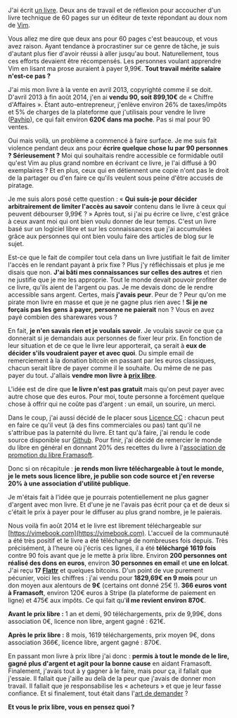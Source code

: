 <!-- 
.. title: Pourquoi j'ai donné 2 ans de travail et combien ça m'a rapporté ?
.. slug: pourquoi-jai-donne-2-ans-de-travail-et-combien-ca-ma-rapporte
.. date: 2015-05-17 08:18:22+02:00
.. tags: Prix libre
.. category: 
.. link: 
.. description: 
.. type: text
-->

J'ai écrit [un livre](https://vimebook.com). Deux ans de travail et de réflexion pour accoucher d'un livre technique de 60 pages sur un éditeur de texte répondant au doux nom de [Vim](http://vim-fr.org/index.php/Accueil).

Vous allez me dire que deux ans pour 60 pages c'est beaucoup, et vous avez raison. Ayant tendance à procrastiner sur ce genre de tâche, je suis d'autant plus fier d'avoir réussi à aller jusqu'au bout. Naturellement, tous ces efforts devaient être récompensés. Les personnes voulant apprendre Vim en lisant ma prose auraient à payer 9,99€. __Tout travail mérite salaire n'est-ce pas ?__


J'ai mis mon livre à la vente en avril 2013, copyrighté comme il se doit. D'avril 2013 à fin août 2014, j'en ai __vendu 90, soit 899,10€__ de « Chiffre d'Affaires ». Étant auto-entrepreneur, j'enlève environ 26% de taxes/impôts et 5% de charges de la plateforme que j'utilisais pour vendre le livre ([Payhip](http://payhip.com)), ce qui fait environ __620€ dans ma poche__. Pas si mal pour 90 ventes.

Oui mais voilà, un problème a commencé à faire surface. Je me suis fait violence pendant deux ans pour __écrire quelque chose lu par 90 personnes ? Sérieusement ?__ Moi qui souhaitais rendre accessible ce formidable outil qu'est Vim au plus grand nombre en écrivant ce livre, je l'ai diffusé à 90 exemplaires ? Et en plus, ceux qui en détiennent une copie n'ont pas le droit de la partager ou d'en faire ce qu'ils veulent sous peine d'être accusés de piratage.

Je me suis alors posé cette question : « __Qui suis-je pour décider arbitrairement de limiter l'accès au savoir__ contenu dans le livre à ceux qui peuvent débourser 9,99€ ? » Après tout, si j'ai pu écrire ce livre, c'est grâce à ceux avant moi qui ont bien voulu donner de leur temps. C'est un livre basé sur un logiciel libre et sur les connaissances que j'ai accumulées grâce aux personnes qui ont bien voulu faire des articles de blog sur le sujet.

Est-ce que le fait de compiler tout cela dans un livre justifiait le fait de limiter l'accès en le rendant payant à prix fixe ? Plus j'y réfléchissais et plus je me disais que non. __J'ai bâti mes connaissances sur celles des autres__ et rien ne justifie que je me les approprie. Tout le monde devait pouvoir profiter de ce livre, qu'ils aient de l'argent ou pas. Je me devais donc de le rendre accessible sans argent. Certes, mais __j'avais peur__. Peur de ? Peur qu'on me pirate mon livre en masse et que je ne gagne plus rien avec ! __Si je ne forçais pas les gens à payer, personne ne paierait__ non ? Vous en avez payé combien des sharewares vous ?

En fait, __je n'en savais rien et je voulais savoir__. Je voulais savoir ce que ça donnerait si je demandais aux personnes de fixer leur prix. En fonction de leur situation et de ce que le livre leur apporterait, ça serait à __eux de décider s'ils voudraient payer et avec quoi__. Du simple email de remerciement à la donation bitcoin en passant par les euros classiques, chacun serait libre de payer comme il le souhaite. Ou même de ne pas payer du tout. J'allais __vendre mon livre à [prix libre](https://ploum.net/le-prix-libre-une-impossible-utopie/)__.

L'idée est de dire que __le livre n'est pas gratuit__ mais qu'on peut payer avec autre chose que des euros. Pour moi, toute personne a forcément quelque chose à offrir qui ne coûte pas d'argent : un email, un sourire, un merci.

Dans le coup, j'ai aussi décidé de le placer sous [Licence CC](http://creativecommons.org/licenses/by/4.0/) : chacun peut en faire ce qu'il veut (à des fins commerciales ou pas) tant qu'il ne s'attribue pas la paternité du livre. Et tant qu'à faire, j'ai rendu le code source disponible sur [Github](https://github.com/vjousse/vim-for-humans-book). Pour finir, j'ai décidé de remercier le monde du libre en général en donnant 20% des recettes du livre à l'[association de promotion du libre Framasoft](http://framasoft.org/).

Donc si on récapitule : __je rends mon livre téléchargeable à tout le monde, je le mets sous licence libre, je publie son code source et j'en reverse 20% à une association d'utilité publique__.

Je m'étais fait à l'idée que je pourrais potentiellement ne plus gagner d'argent avec mon livre. Et d'une je ne l'avais pas écrit pour ça et de deux si c'était le prix à payer pour le diffuser au plus grand nombre, je le paierais.

Nous voilà fin août 2014 et le livre est librement téléchargeable sur [https://vimebook.com](https://vimebook.com). L'accueil de la communauté a été très positif et le livre a été téléchargé de nombreuses fois depuis. Très précisément, à l'heure où j'écris ces lignes, il a été __téléchargé 1619 fois__ contre 90 fois avant que je le mette à prix libre. Environ __200 personnes ont réalisé des dons en euros__, environ __30 personnes en email__ et __une en lolcat__. J'ai reçu __17 [Flattr](https://flattr.com/profile/vjousse)__ et quelques bitcoins. D'un point de vue purement pécunier, voici les chiffres : j'ai vendu pour __1829,69€ en 9 mois__ pour un don moyen aux alentours de __9€__ (certains ont donné 25€ !). __366 euros vont à Framasoft__, environ 120€ euros à Stripe (la plateforme de paiement en ligne) et 475€ aux impôts. Ce qui fait qu'__il me revient environ 870€__.


__Avant le prix libre :__ 1 an et demi, 90 téléchargements, prix de 9,99€, dons association 0€, licence non libre, argent gagné : 621€.

__Après le prix libre :__ 8 mois, 1619 téléchargements, prix moyen 9€, dons association 366€, licence libre, argent gagné : 870€.

En passant mon livre à prix libre j'ai donc : __permis à tout le monde de le lire, gagné plus d'argent et agit pour la bonne cause__ en aidant Framasoft. Finalement, j'avais tout à y gagner à le faire, mais pour ça, il fallait que j'essaie. Il fallait que j'aille au delà de la peur que j'avais de donner mon travail. Il fallait que je responsabilise les « acheteurs » et que je leur fasse confiance. Et si finalement, tout était dans l'[art de demander](http://www.ted.com/talks/amanda_palmer_the_art_of_asking) ?

__Et vous le prix libre, vous en pensez quoi ?__

